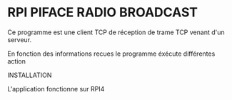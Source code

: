 # RPI PIFACE RADIO BROADCAST

Ce programme est une client TCP de réception de trame TCP venant d'un serveur.

En fonction des informations recues le programme éxécute différentes action

INSTALLATION

L'application fonctionne sur RPI4


